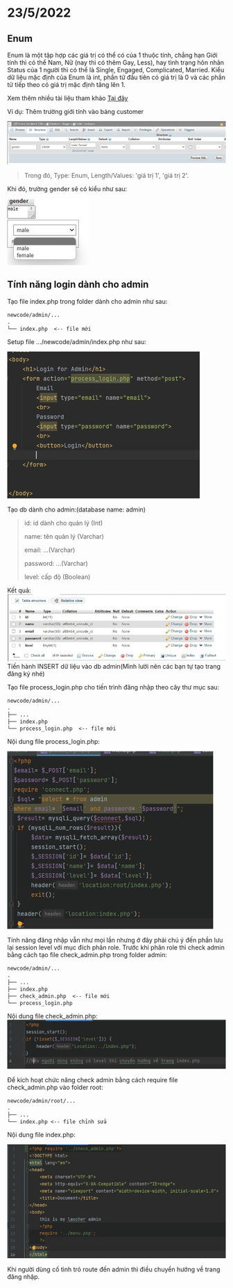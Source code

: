 # 23/5/2022 

## Enum

Enum là một tập hợp các giá trị có thể có của 1 thuộc tính, chẳng hạn Giới tính thì có thể Nam, Nữ (nay thì có thêm Gay, Less), hay tình trạng hôn nhân Status của 1 người thì có thể là Single, Engaged, Complicated, Married. Kiểu dữ liệu mặc định của Enum là int, phần tử đầu tiên có giá trị là 0 và các phần tử tiếp theo có giá trị mặc định tăng lên 1.

Xem thêm nhiều tài liệu tham khảo [Tại đây](https://viblo.asia/p/java-enum-Az45bN2w5xY)

Ví dụ: Thêm trường giới tính vào bảng customer

![Enum](images/enum1.jpg "Demo enum")

> Trong đó, Type: Enum, Length/Values: 'giá trị 1', 'giá trị 2'.

Khi đó, trường gender sẽ có kiểu như sau:

![Result](images/enum2.jpg "Kết quả trả về của enum.")

## Tính năng login dành cho admin

Tạo file index.php trong folder dành cho admin như sau:
```
newcode/admin/...
.
└── index.php  <-- file mới
```

Setup file .../newcode/admin/index.php như sau:


![Setup file index.php](images/admin2.jpg "File index.php")

Tạo db dành cho admin:(database name: admin)
> id: id dành cho quản lý (Int)
> 
> name: tên quản lý (Varchar)
> 
> email: ...(Varchar)
> 
> password: ...(Varchar)
> 
> level: cấp độ (Boolean)

Kết quả:
![Tạo database](images/admin1.jpg)
Tiến hành INSERT dữ liệu vào db admin(Mình lười nên các bạn tự tạo trang đăng ký nhé)

Tạo file process_login.php cho tiến trình đăng nhập theo cây thư mục sau:
```
newcode/admin/...
.
├── ...
├── index.php
└── process_login.php  <-- file mới
```

Nội dung file process_login.php:

![Process login](images/admin3.jpg "Process login")

Tính năng đăng nhập vẫn như mọi lần nhưng ở đây phải chú ý đến phần lưu lại session level với mục đích phân role.
Trước khi phân role thì check admin bằng cách tạo file check_admin.php trong folder admin:

```
newcode/admin/...
.
├── ...
├── index.php
├── check_admin.php  <-- file mới
└── process_login.php
```

Nội dung file check_admin.php:
![Check admin](images/admin4.jpg "Check admin")

Để kích hoạt chức năng check admin bằng cách require file check_admin.php vào folder root:

```
newcode/admin/root/...
.
├── ...
└── index.php <-- file chỉnh sửa
```

Nội dung file index.php:

![Index.php](images/admin5.jpg "Index.php")

Khi người dùng cố tình trỏ route đến admin thì điều chuyển hướng về trang đăng nhập.



